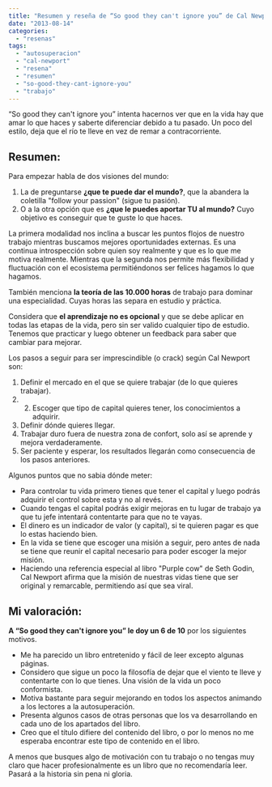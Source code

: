 ```yaml
---
title: "Resumen y reseña de “So good they can't ignore you” de Cal Newport"
date: "2013-08-14"
categories: 
  - "resenas"
tags: 
  - "autosuperacion"
  - "cal-newport"
  - "resena"
  - "resumen"
  - "so-good-they-cant-ignore-you"
  - "trabajo"
---
```


“So good they can't ignore you” intenta hacernos ver que en la vida hay que amar lo que haces y saberte diferenciar debido a tu pasado. Un poco del estilo, deja que el río te lleve en vez de remar a contracorriente.

## Resumen:

Para empezar habla de dos visiones del mundo:

1. La de preguntarse **¿que te puede dar el mundo?**, que la abandera la coletilla "follow your passion" (sigue tu pasión).
2. O a la otra opción que es **¿que le puedes aportar TU al mundo?** Cuyo objetivo es conseguir que te guste lo que haces.

La primera modalidad nos inclina a buscar les puntos flojos de nuestro trabajo mientras buscamos mejores oportunidades externas. Es una continua introspección sobre quien soy realmente y que es lo que me motiva realmente. Mientras que la segunda nos permite más flexibilidad y fluctuación con el ecosistema permitiéndonos ser felices hagamos lo que hagamos.

También menciona **la teoría de las 10.000 horas** de trabajo para dominar una especialidad. Cuyas horas las separa en estudio y práctica.

Considera que **el aprendizaje no es opcional** y que se debe aplicar en todas las etapas de la vida, pero sin ser valido cualquier tipo de estudio. Tenemos que practicar y luego obtener un feedback para saber que cambiar para mejorar.

Los pasos a seguir para ser imprescindible (o crack) según Cal Newport son:

1. Definir el mercado en el que se quiere trabajar (de lo que quieres trabajar).
2. 2) Escoger que tipo de capital quieres tener, los conocimientos a adquirir.
3. Definir dónde quieres llegar.
4. Trabajar duro fuera de nuestra zona de confort, solo así se aprende y mejora verdaderamente.
5. Ser paciente y esperar, los resultados llegarán como consecuencia de los pasos anteriores.

Algunos puntos que no sabia dónde meter:

- Para controlar tu vida primero tienes que tener el capital y luego podrás adquirir el control sobre esta y no al revés.
- Cuando tengas el capital podrás exigir mejoras en tu lugar de trabajo ya que tu jefe intentará contentarte para que no te vayas.
- El dinero es un indicador de valor (y capital), si te quieren pagar es que lo estas haciendo bien.
- En la vida se tiene que escoger una misión a seguir, pero antes de nada se tiene que reunir el capital necesario para poder escoger la mejor misión.
- Haciendo una referencia especial al libro "Purple cow" de Seth Godin, Cal Newport afirma que la misión de nuestras vidas tiene que ser original y remarcable, permitiendo así que sea viral.

## Mi valoración:

**A “So good they can't ignore you” le doy un 6 de 10** por los siguientes motivos.

- Me ha parecido un libro entretenido y fácil de leer excepto algunas páginas.
- Considero que sigue un poco la filosofía de dejar que el viento te lleve y contentarte con lo que tienes. Una visión de la vida un poco conformista.
- Motiva bastante para seguir mejorando en todos los aspectos animando a los lectores a la autosuperación.
- Presenta algunos casos de otras personas que los va desarrollando en cada uno de los apartados del libro.
- Creo que el título difiere del contenido del libro, o por lo menos no me esperaba encontrar este tipo de contenido en el libro.

A menos que busques algo de motivación con tu trabajo o no tengas muy claro que hacer profesionalmente es un libro que no recomendaría leer. Pasará a la historia sin pena ni gloria.

